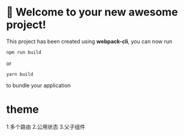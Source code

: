 # 🚀 Welcome to your new awesome project!

This project has been created using **webpack-cli**, you can now run

```
npm run build
```

or

```
yarn build
```

to bundle your application

# theme
1.多个路由
2.公用状态
3.父子组件
